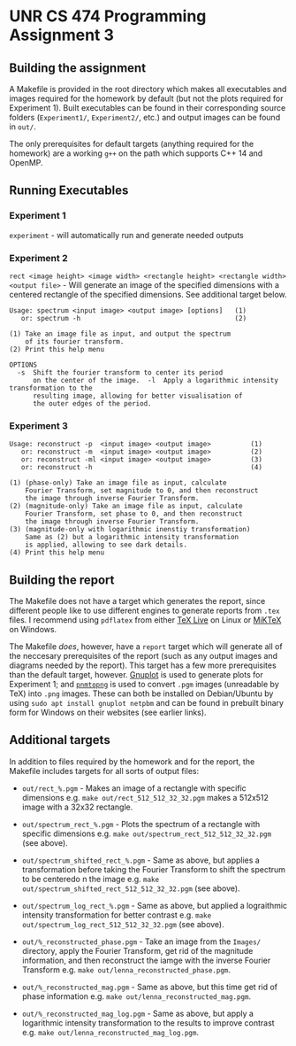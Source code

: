 # UNR CS 474 Programming Assignment 3

## Building the assignment
A Makefile is provided in the root directory which makes all executables and images required for the homework by default (but not the plots required for Experiment 1). Built executables can be found in their corresponding source folders (`Experiment1/`, `Experiment2/`, etc.) and output images can be found in `out/`.

The only prerequisites for default targets (anything required for the homework) are a working `g++` on the path which supports C++ 14 and OpenMP.

## Running Executables

### Experiment 1
`experiment` - will automatically run and generate needed outputs

### Experiment 2
`rect <image height> <image width> <rectangle height> <rectangle width> <output file>` - Will generate an image of the specified dimensions with a centered rectangle of the specified dimensions. See additional target below.

```
Usage: spectrum <input image> <output image> [options]   (1)
   or: spectrum -h                                       (2)

(1) Take an image file as input, and output the spectrum
    of its fourier transform.
(2) Print this help menu

OPTIONS
  -s  Shift the fourier transform to center its period
      on the center of the image.  -l  Apply a logarithmic intensity transformation to the
      resulting image, allowing for better visualisation of
      the outer edges of the period.
```

### Experiment 3
```
Usage: reconstruct -p  <input image> <output image>          (1)
   or: reconstruct -m  <input image> <output image>          (2)
   or: reconstruct -ml <input image> <output image>          (3)
   or: reconstruct -h                                        (4)

(1) (phase-only) Take an image file as input, calculate
    Fourier Transform, set magnitude to 0, and then reconstruct
    the image through inverse Fourier Transform.
(2) (magnitude-only) Take an image file as input, calculate
    Fourier Transform, set phase to 0, and then reconstruct
    the image through inverse Fourier Transform.
(3) (magnitude-only with logarithmic inenstiy transformation)
    Same as (2) but a logarithmic intensity transformation
    is applied, allowing to see dark details.
(4) Print this help menu
```

## Building the report
The Makefile does not have a target which generates the report, since different people like to use different engines to generate reports from `.tex` files. I recommend using `pdflatex` from either [TeX Live](https://www.tug.org/texlive/) on Linux or [MiKTeX](https://miktex.org/) on Windows.

The Makefile *does*, however, have a `report` target which will generate all of the neccesary prerequisites of the report (such as any output images and diagrams needed by the report). This target has a few more prerequisites than the default target, however. [Gnuplot](http://www.gnuplot.info/) is used to generate plots for Experiment 1; and [`pnmtopng`](http://netpbm.sourceforge.net/doc/pnmtopng.html) is used to convert `.pgm` images (unreadable by TeX) into `.png` images. These can both be installed on Debian/Ubuntu by using `sudo apt install gnuplot netpbm` and can be found in prebuilt binary form for Windows on their websites (see earlier links).

## Additional targets
In addition to files required by the homework and for the report, the Makefile includes targets for all sorts of output files:

- `out/rect_%.pgm` - Makes an image of a rectangle with specific dimensions e.g. `make out/rect_512_512_32_32.pgm` makes a 512x512 image with a 32x32 rectangle.

- `out/spectrum_rect_%.pgm` - Plots the spectrum of a rectangle with specific dimensions e.g. `make out/spectrum_rect_512_512_32_32.pgm` (see above).

- `out/spectrum_shifted_rect_%.pgm` - Same as above, but applies a transformation before taking the Fourier Transform to shift the spectrum to be centeredo n the image e.g. `make out/spectrum_shifted_rect_512_512_32_32.pgm` (see above).

- `out/spectrum_log_rect_%.pgm` - Same as above, but applied a lograithmic intensity transformation for better contrast e.g. `make out/spectrum_log_rect_512_512_32_32.pgm` (see above).

- `out/%_reconstructed_phase.pgm` - Take an image from the `Images/` directory, apply the Fourier Transform, get rid of the magnitude information, and then reconstruct the iamge with the inverse Fourier Transform e.g. `make out/lenna_reconstructed_phase.pgm`.

- `out/%_reconstructed_mag.pgm` - Same as above, but this time get rid of phase information e.g. `make out/lenna_reconstructed_mag.pgm`.

- `out/%_reconstructed_mag_log.pgm` - Same as above, but apply a logarithmic intensity transformation to the results to improve contrast e.g. `make out/lenna_reconstructed_mag_log.pgm`.